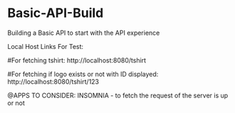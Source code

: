 # Basic-API-Build
Building a Basic API to start with the API experience

Local Host Links For Test:

#For fetching tshirt:
http://localhost:8080/tshirt

#For fetching if logo exists or not with ID displayed:
http://localhost:8080/tshirt/123 

@APPS TO CONSIDER:
INSOMNIA - to fetch the request of the server is up or not